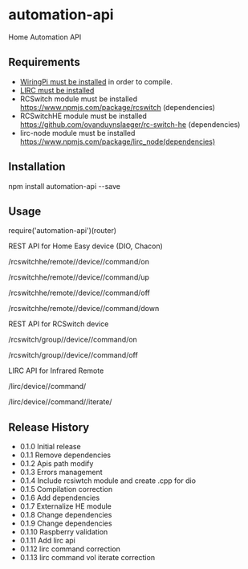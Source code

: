 # automation-api
Home Automation API

## Requirements

  * [WiringPi must be installed](https://projects.drogon.net/raspberry-pi/wiringpi/download-and-install/) in order to compile.
  * [LIRC must be installed](http://www.lirc.org/)
  * RCSwitch module must be installed https://www.npmjs.com/package/rcswitch (dependencies)
  * RCSwitchHE module must be installed https://github.com/ovanduynslaeger/rc-switch-he (dependencies)
  * lirc-node module must be installed https://www.npmjs.com/package/lirc_node(dependencies)

  
## Installation

  npm install automation-api --save

## Usage

  require('automation-api')(router)

  REST API for Home Easy device (DIO, Chacon)
  
  /rcswitchhe/remote/<remoteDioCode>/device/<deviceId>/command/on
  
  /rcswitchhe/remote/<remoteDioCode>/device/<deviceId>/command/up
  
  /rcswitchhe/remote/<remoteDioCode>/device/<deviceId>/command/off
  
  /rcswitchhe/remote/<remoteDioCode>/device/<deviceId>/command/down

  
  REST API for RCSwitch device
  
  /rcswitch/group/<group>/device/<deviceId>/command/on
  
  /rcswitch/group/<group>/device/<deviceId>/command/off


  LIRC API for Infrared Remote
  
  /lirc/device/<deviceId>/command/<command>
  
  /lirc/device/<deviceId>/command/<command>/iterate/<number>
  
  
## Release History

* 0.1.0 Initial release
* 0.1.1 Remove dependencies
* 0.1.2 Apis path modify
* 0.1.3 Errors management
* 0.1.4 Include rcsiwtch module and create .cpp for dio
* 0.1.5 Compilation correction
* 0.1.6 Add dependencies
* 0.1.7 Externalize HE module
* 0.1.8 Change dependencies
* 0.1.9 Change dependencies
* 0.1.10 Raspberry validation
* 0.1.11 Add lirc api
* 0.1.12 lirc command correction
* 0.1.13 lirc command vol iterate correction